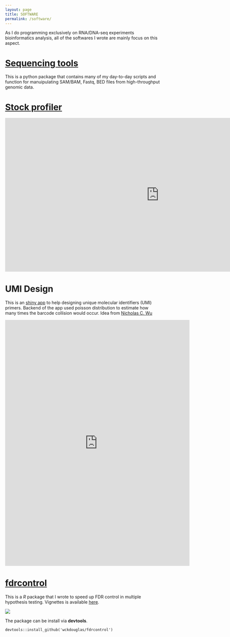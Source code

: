 ```yaml
---
layout: page
title: SOFTWARE
permalink: /software/
---
```


As I do programming exclusively on RNA/DNA-seq experiments bioinformatics analysis, all of the softwares I wrote are mainly focus on this aspect.

# [Sequencing tools](https://github.com/wckdouglas/sequencing_tools) #

This is a python package that contains many of my day-to-day scripts and function for manuipulating SAM/BAM, Fastq, BED files from high-throughput genomic data.

# [Stock profiler](https://wu-stock.herokuapp.com/) #

<iframe src="https://wu-stock.herokuapp.com/" style="border:none ; width: 1000px; height: 500px"></iframe>

# UMI Design #

This is an [shiny app](https://wckdouglas.shinyapps.io/UMI_design/) to help designing unique molecular identifiers (UMI) primers. Backend of the app used poisson distribution to estimate how many times the barcode collision would occur. Idea from [Nicholas C. Wu](https://wchnicholas.github.io/)

<iframe src="https://wckdouglas.shinyapps.io/UMI_design/" style="border: none; width: 600px; height: 800px"></iframe>



# [fdrcontrol](https://github.com/wckdouglas/fdrcontrol.git) #

This is a *R* package that I wrote to speed up FDR control in multiple hypothesis testing. Vignettes is available [here](http://rawgit.com/wckdouglas/fdrcontrol/master/vignettes/fdrcontrol.html).

<img src='{{ site.url }}/assets/article_images/softwares/fdrcontrol.png'>

The package can be install via **devtools**.

	devtools::install_github('wckdouglas/fdrcontrol')
